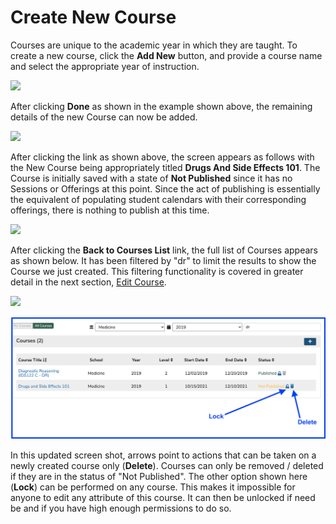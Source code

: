 # Create New Course

Courses are unique to the academic year in which they are taught. To create a new course, click the **Add New** button, and provide a course name and select the appropriate year of instruction.

![](../../.gitbook/assets/cs_rw\_1.png)

After clicking **Done** as shown in the example shown above, the remaining details of the new Course can now be added.

![](../../.gitbook/assets/cs_rw\_2.png)

After clicking the link as shown above, the screen appears as follows with the New Course being appropriately titled **Drugs And Side Effects 101**. The Course is initially saved with a state of **Not Published** since it has no Sessions or Offerings at this point. Since the act of publishing is essentially the equivalent of populating student calendars with their corresponding offerings, there is nothing to publish at this time.

![](<../../.gitbook/assets/cs_rw\_3 (1).png>)

After clicking the **Back to Courses List** link, the full list of Courses appears as shown below. It has been filtered by "dr" to limit the results to show the Course we just created. This filtering functionality is covered in greater detail in the next section, [Edit Course](https://iliosproject.gitbook.io/ilios-user-guide/courses-and-sessions/courses/edit-course).

![](../../.gitbook/assets/cs_rw\_4.png)

![](<../../.gitbook/assets/Screen Shot 2021-10-15 at 1.32.39 PM.png>)

In this updated screen shot, arrows point to actions that can be taken on a newly created course only (**Delete**). Courses can only be removed / deleted if they are in the status of "Not Published". The other option shown here (**Lock**) can be performed on any course. This makes it impossible for anyone to edit any attribute of this course. It can then be unlocked if need be and if you have high enough permissions to do so.

